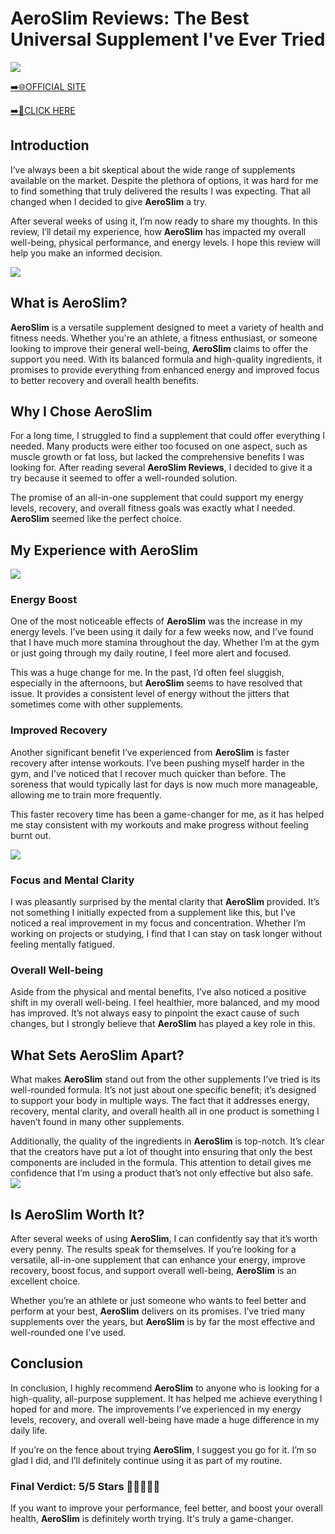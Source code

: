 # AeroSlim Reviews: The Best Universal Supplement I've Ever Tried

[![](https://static.vecteezy.com/system/resources/thumbnails/019/896/014/small/buy-now-gradient-button-with-cart-symbol-buy-now-illustration-png.png)](https://edetoop.top/lander/sugarpreland-1/aeroslim.html) 

[➡️🌐OFFICIAL SITE](https://edetoop.top/lander/sugarpreland-1/aeroslim.html) 

[➡️🔗CLICK HERE](https://edetoop.top/lander/sugarpreland-1/aeroslim.html) 


## Introduction

I’ve always been a bit skeptical about the wide range of supplements available on the market. Despite the plethora of options, it was hard for me to find something that truly delivered the results I was expecting. That all changed when I decided to give **AeroSlim** a try.

After several weeks of using it, I’m now ready to share my thoughts. In this review, I’ll detail my experience, how **AeroSlim** has impacted my overall well-being, physical performance, and energy levels. I hope this review will help you make an informed decision. 

[![](https://wallpapers.com/images/hd/red-order-now-button-udg4jcj4arvn8b0n-2.png)](https://edetoop.top/lander/sugarpreland-1/aeroslim.html)  

## What is AeroSlim?

**AeroSlim** is a versatile supplement designed to meet a variety of health and fitness needs. Whether you're an athlete, a fitness enthusiast, or someone looking to improve their general well-being, **AeroSlim** claims to offer the support you need. With its balanced formula and high-quality ingredients, it promises to provide everything from enhanced energy and improved focus to better recovery and overall health benefits.

## Why I Chose AeroSlim

For a long time, I struggled to find a supplement that could offer everything I needed. Many products were either too focused on one aspect, such as muscle growth or fat loss, but lacked the comprehensive benefits I was looking for. After reading several **AeroSlim Reviews**, I decided to give it a try because it seemed to offer a well-rounded solution.

The promise of an all-in-one supplement that could support my energy levels, recovery, and overall fitness goals was exactly what I needed. **AeroSlim** seemed like the perfect choice.

## My Experience with AeroSlim

[![](https://static.vecteezy.com/system/resources/thumbnails/019/896/014/small/buy-now-gradient-button-with-cart-symbol-buy-now-illustration-png.png)](https://edetoop.top/lander/sugarpreland-1/aeroslim.html)

### Energy Boost

One of the most noticeable effects of **AeroSlim** was the increase in my energy levels. I’ve been using it daily for a few weeks now, and I’ve found that I have much more stamina throughout the day. Whether I’m at the gym or just going through my daily routine, I feel more alert and focused.

This was a huge change for me. In the past, I’d often feel sluggish, especially in the afternoons, but **AeroSlim** seems to have resolved that issue. It provides a consistent level of energy without the jitters that sometimes come with other supplements.

### Improved Recovery

Another significant benefit I’ve experienced from **AeroSlim** is faster recovery after intense workouts. I’ve been pushing myself harder in the gym, and I’ve noticed that I recover much quicker than before. The soreness that would typically last for days is now much more manageable, allowing me to train more frequently.

This faster recovery time has been a game-changer for me, as it has helped me stay consistent with my workouts and make progress without feeling burnt out.

[![](https://wallpapers.com/images/hd/red-order-now-button-udg4jcj4arvn8b0n-2.png)](https://edetoop.top/lander/sugarpreland-1/aeroslim.html)  

### Focus and Mental Clarity

I was pleasantly surprised by the mental clarity that **AeroSlim** provided. It’s not something I initially expected from a supplement like this, but I’ve noticed a real improvement in my focus and concentration. Whether I’m working on projects or studying, I find that I can stay on task longer without feeling mentally fatigued.

### Overall Well-being

Aside from the physical and mental benefits, I’ve also noticed a positive shift in my overall well-being. I feel healthier, more balanced, and my mood has improved. It’s not always easy to pinpoint the exact cause of such changes, but I strongly believe that **AeroSlim** has played a key role in this.

## What Sets AeroSlim Apart?

What makes **AeroSlim** stand out from the other supplements I’ve tried is its well-rounded formula. It’s not just about one specific benefit; it’s designed to support your body in multiple ways. The fact that it addresses energy, recovery, mental clarity, and overall health all in one product is something I haven’t found in many other supplements.

Additionally, the quality of the ingredients in **AeroSlim** is top-notch. It’s clear that the creators have put a lot of thought into ensuring that only the best components are included in the formula. This attention to detail gives me confidence that I’m using a product that’s not only effective but also safe.
[![](https://static.vecteezy.com/system/resources/thumbnails/019/896/014/small/buy-now-gradient-button-with-cart-symbol-buy-now-illustration-png.png)](https://edetoop.top/lander/sugarpreland-1/aeroslim.html)
## Is AeroSlim Worth It?

After several weeks of using **AeroSlim**, I can confidently say that it’s worth every penny. The results speak for themselves. If you’re looking for a versatile, all-in-one supplement that can enhance your energy, improve recovery, boost focus, and support overall well-being, **AeroSlim** is an excellent choice.

Whether you’re an athlete or just someone who wants to feel better and perform at your best, **AeroSlim** delivers on its promises. I’ve tried many supplements over the years, but **AeroSlim** is by far the most effective and well-rounded one I’ve used.

## Conclusion

In conclusion, I highly recommend **AeroSlim** to anyone who is looking for a high-quality, all-purpose supplement. It has helped me achieve everything I hoped for and more. The improvements I’ve experienced in my energy levels, recovery, and overall well-being have made a huge difference in my daily life.

If you’re on the fence about trying **AeroSlim**, I suggest you go for it. I’m so glad I did, and I’ll definitely continue using it as part of my routine.

### Final Verdict: 5/5 Stars 🌟🌟🌟🌟🌟

If you want to improve your performance, feel better, and boost your overall health, **AeroSlim** is definitely worth trying. It's truly a game-changer.
